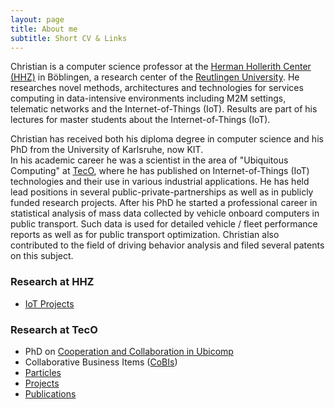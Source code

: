 ```yaml
---
layout: page
title: About me
subtitle: Short CV & Links
---
```


Christian is a computer science professor at the [Herman Hollerith Center (HHZ)](http://www.hhz.de) in Böblingen, a research center of the [Reutlingen University](http://reutlingen-university.de/). He researches novel methods, architectures and technologies for services computing in data-intensive environments including M2M settings, telematic networks and the Internet-of-Things (IoT). Results are part of his lectures for master students about the Internet-of-Things (IoT). 

Christian has received both his diploma degree in computer science and his PhD from the University of Karlsruhe, now KIT.  
In his academic career he was a scientist in the area of "Ubiquitous Computing" at [TecO](http://www.teco.edu), where he has published on Internet-of-Things (IoT) technologies and their use in various industrial applications. He has held lead positions in several public-private-partnerships as well as in publicly funded research projects. 
After his PhD he started a professional career in statistical analysis of mass data collected by vehicle onboard computers in public transport. Such data is used for detailed vehicle / fleet performance reports as well as for public transport optimization. Christian also contributed to the field of driving behavior analysis and filed several patents on this subject.

### Research at HHZ

* [IoT Projects](aboutme.md)

### Research at TecO

* PhD on [Cooperation and Collaboration in Ubicomp](research/fccs/fccs.md)
* Collaborative Business Items ([CoBIs](research/cobis/cobis.md))
* [Particles](http://particle.teco.edu)
* [Projects](http://www.teco.edu/~cdecker/projects/)
* [Publications](http://www.teco.edu/~cdecker/pub/)

